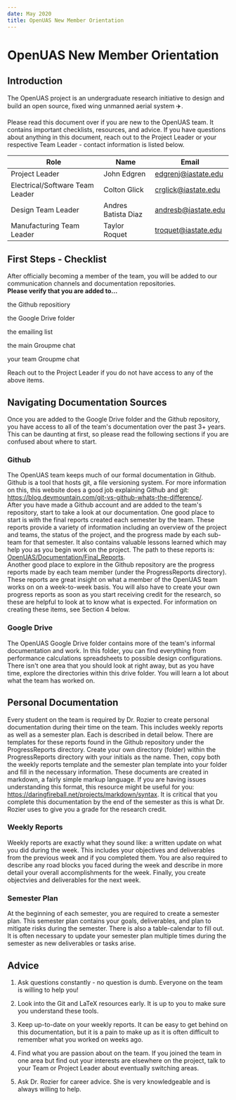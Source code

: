 ```yaml
---
date: May 2020
title: OpenUAS New Member Orientation
---
```

# OpenUAS New Member Orientation

## Introduction

The OpenUAS project is an undergraduate research initiative to design and build an open source, fixed wing unmanned aerial system :airplane:.

Please read this document over if you are new to the OpenUAS team. It
contains important checklists, resources, and advice. If you have
questions about anything in this document, reach out to the Project
Leader or your respective Team Leader - contact information is listed
below.

| **Role**          |        **Name**        |     **Email**                 |
|-------------------|------------------------|-------------------------------|
|Project Leader      |      John Edgren   |     edgrenj@iastate.edu    |
|Electrical/Software Team Leader  | Colton Glick  |  crglick@iastate.edu   |
|Design Team Leader    |    Andres Batista Diaz   |     andresb@iastate.edu      |
|Manufacturing Team Leader   |     Taylor Roquet    |   troquet@iastate.edu       |

## First Steps - Checklist

After officially becoming a member of the team, you will be added to our
communication channels and documentation repositories.\
**Please verify that you are added to\...**

the Github repositiory

the Google Drive folder

the emailing list

the main Groupme chat

your team Groupme chat

Reach out to the Project Leader if you do not have access to any of the
above items.

## Navigating Documentation Sources

Once you are added to the Google Drive folder and the Github repository,
you have access to all of the team's documentation over the past 3+
years. This can be daunting at first, so please read the following
sections if you are confused about where to start.

### Github


The OpenUAS team keeps much of our formal documentation in Github.
Github is a tool that hosts git, a file versioning system. For more
information on this, this website does a good job explaining Github and
git:
<https://blog.devmountain.com/git-vs-github-whats-the-difference/>.\
After you have made a Github account and are added to the team's
repository, start to take a look at our documentation. One good place to
start is with the final reports created each semester by the team. These
reports provide a variety of information including an overview of the
project and teams, the status of the project, and the progress made by
each sub-team for that semester. It also contains valuable lessons
learned which may help you as you begin work on the project. The path to
these reports is:
[OpenUAS/Documentation/Final\_Reports](OpenUAS/Documentation/Final_Reports).\
Another good place to explore in the Github repository are the progress
reports made by each team member (under the ProgressReports directory).
These reports are great insight on what a member of the OpenUAS team
works on on a week-to-week basis. You will also have to create your own
progress reports as soon as you start receiving credit for the research,
so these are helpful to look at to know what is expected. For
information on creating these items, see Section 4 below.

### Google Drive


The OpenUAS Google Drive folder contains more of the team's informal
documentation and work. In this folder, you can find everything from
performance calculations spreadsheets to possible design configurations.
There isn't one area that you should look at right away, but as you have
time, explore the directories within this drive folder. You will learn a
lot about what the team has worked on.

## Personal Documentation


Every student on the team is required by Dr. Rozier to create personal
documentation during their time on the team. This includes weekly
reports as well as a semester plan. Each is described in detail below.
There are templates for these reports found in the Github repository
under the ProgressReports directory. Create your own directory (folder)
within the ProgressReports directory with your initials as the name.
Then, copy both the weekly reports template and the semester plan
template into your folder and fill in the necessary information. These
documents are created in markdown, a fairly simple markup language. If
you are having issues understanding this format, this resource might be
useful for you: <https://daringfireball.net/projects/markdown/syntax>.
It is critical that you complete this documentation by the end of the
semester as this is what Dr. Rozier uses to give you a grade for the
research credit.

### Weekly Reports


Weekly reports are exactly what they sound like: a written update on
what you did during the week. This includes your objectives and
deliverables from the previous week and if you completed them. You are
also required to describe any road blocks you faced during the week and
describe in more detail your overall accomplishments for the week.
Finally, you create objectvies and deliverables for the next week.

### Semester Plan


At the beginning of each semester, you are required to create a semester
plan. This semester plan contains your goals, deliverables, and plan to
mitigate risks during the semester. There is also a table-calendar to
fill out. It is often necessary to update your semester plan multiple
times during the semester as new deliverables or tasks arise.

## Advice


1.  Ask questions constantly - no question is dumb. Everyone on the team
    is willing to help you!

2.  Look into the Git and LaTeX resources early. It is up to you to make
    sure you understand these tools.

3.  Keep up-to-date on your weekly reports. It can be easy to get behind
    on this documentation, but it is a pain to make up as it is often
    difficult to remember what you worked on weeks ago.

4.  Find what you are passion about on the team. If you joined the team
    in one area but find out your interests are elsewhere on the
    project, talk to your Team or Project Leader about eventually
    switching areas.

5.  Ask Dr. Rozier for career advice. She is very knowledgeable and is
    always willing to help.
